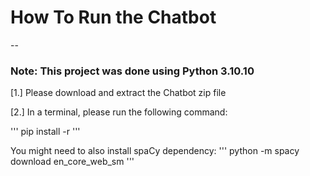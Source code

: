 # How To Run the Chatbot
--
### Note: This project was done using Python 3.10.10

[1.] Please download and extract the Chatbot zip file

[2.] In a terminal, please run the following command:

''' 
pip install -r 
'''

You might need to also install spaCy dependency:
'''
python -m spacy download en_core_web_sm
'''